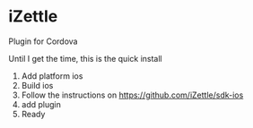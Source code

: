 # iZettle
Plugin for Cordova


Until I get the time, this is the quick install

1. Add platform ios
2. Build ios
3. Follow the instructions on https://github.com/iZettle/sdk-ios
4. add plugin
5. Ready